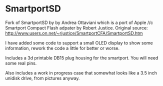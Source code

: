 # SmartportSD
Fork of SmartportSD by by Andrea Ottaviani which is a port of Apple //c Smartport Compact Flash adpater by Robert Justice.
Original source: http://www.users.on.net/~rjustice/SmartportCFA/SmartportSD.htm

I have added some code to support a small OLED display to show some information, rework the code a little for better or worse.

Includes a 3d printable DB15 plug housing for the smartport. You will need some real pins.

Also includes a work in progress case that somewhat looks like a 3.5 inch unidisk drive, from pictures anyway.
